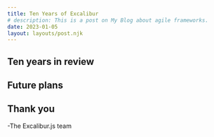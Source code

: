 ```yaml
---
title: Ten Years of Excalibur
# description: This is a post on My Blog about agile frameworks.
date: 2023-01-05
layout: layouts/post.njk
---
```


## Ten years in review

## Future plans

## Thank you

-The Excalibur.js team
